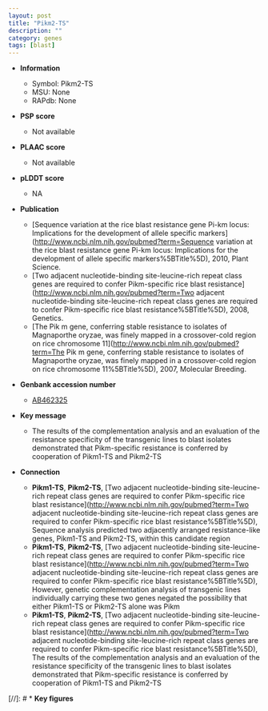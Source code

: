 ```yaml
---
layout: post
title: "Pikm2-TS"
description: ""
category: genes
tags: [blast]
---
```


* **Information**  
    + Symbol: Pikm2-TS  
    + MSU: None  
    + RAPdb: None  

* **PSP score**  
    + Not available 

* **PLAAC score**  
    + Not available 

* **pLDDT score**
    + NA


* **Publication**  
    + [Sequence variation at the rice blast resistance gene Pi-km locus: Implications for the development of allele specific markers](http://www.ncbi.nlm.nih.gov/pubmed?term=Sequence variation at the rice blast resistance gene Pi-km locus: Implications for the development of allele specific markers%5BTitle%5D), 2010, Plant Science.
    + [Two adjacent nucleotide-binding site-leucine-rich repeat class genes are required to confer Pikm-specific rice blast resistance](http://www.ncbi.nlm.nih.gov/pubmed?term=Two adjacent nucleotide-binding site-leucine-rich repeat class genes are required to confer Pikm-specific rice blast resistance%5BTitle%5D), 2008, Genetics.
    + [The Pik m gene, conferring stable resistance to isolates of Magnaporthe oryzae, was finely mapped in a crossover-cold region on rice chromosome 11](http://www.ncbi.nlm.nih.gov/pubmed?term=The Pik m gene, conferring stable resistance to isolates of Magnaporthe oryzae, was finely mapped in a crossover-cold region on rice chromosome 11%5BTitle%5D), 2007, Molecular Breeding.

* **Genbank accession number**  
    + [AB462325](http://www.ncbi.nlm.nih.gov/nuccore/AB462325)

* **Key message**  
    + The results of the complementation analysis and an evaluation of the resistance specificity of the transgenic lines to blast isolates demonstrated that Pikm-specific resistance is conferred by cooperation of Pikm1-TS and Pikm2-TS

* **Connection**  
    + __Pikm1-TS__, __Pikm2-TS__, [Two adjacent nucleotide-binding site-leucine-rich repeat class genes are required to confer Pikm-specific rice blast resistance](http://www.ncbi.nlm.nih.gov/pubmed?term=Two adjacent nucleotide-binding site-leucine-rich repeat class genes are required to confer Pikm-specific rice blast resistance%5BTitle%5D), Sequence analysis predicted two adjacently arranged resistance-like genes, Pikm1-TS and Pikm2-TS, within this candidate region
    + __Pikm1-TS__, __Pikm2-TS__, [Two adjacent nucleotide-binding site-leucine-rich repeat class genes are required to confer Pikm-specific rice blast resistance](http://www.ncbi.nlm.nih.gov/pubmed?term=Two adjacent nucleotide-binding site-leucine-rich repeat class genes are required to confer Pikm-specific rice blast resistance%5BTitle%5D), However, genetic complementation analysis of transgenic lines individually carrying these two genes negated the possibility that either Pikm1-TS or Pikm2-TS alone was Pikm
    + __Pikm1-TS__, __Pikm2-TS__, [Two adjacent nucleotide-binding site-leucine-rich repeat class genes are required to confer Pikm-specific rice blast resistance](http://www.ncbi.nlm.nih.gov/pubmed?term=Two adjacent nucleotide-binding site-leucine-rich repeat class genes are required to confer Pikm-specific rice blast resistance%5BTitle%5D), The results of the complementation analysis and an evaluation of the resistance specificity of the transgenic lines to blast isolates demonstrated that Pikm-specific resistance is conferred by cooperation of Pikm1-TS and Pikm2-TS

[//]: # * **Key figures**  


